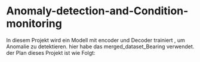 # Anomaly-detection-and-Condition-monitoring
In diesem Projekt wird ein Modell mit encoder und Decoder trainiert , um Anomalie zu detektieren. hier habe das merged_dataset_Bearing verwendet.
der Plan dieses Projekt ist wie Folgt:
